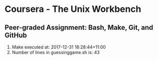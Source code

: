 # Coursera - The Unix Workbench
## Peer-graded Assignment: Bash, Make, Git, and GitHub

1. Make executed at: 2017-12-31 18:28:44+11:00
2. Number of lines in guessinggame.sh is: 43
